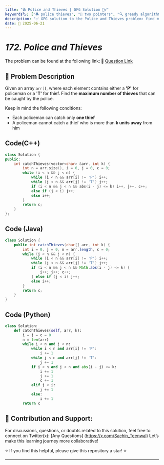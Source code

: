 ```yaml
---
title: "🚔 Police and Thieves | GFG Solution 👮‍♂️"
keywords🏷️: ["🚔 police thieves", "🎯 two pointers", "🔍 greedy algorithm", "📍 array traversal", "📘 GFG", "🏁 competitive programming", "📚 DSA"]
description: "✅ GFG solution to the Police and Thieves problem: find maximum number of thieves that can be caught using optimal two-pointer greedy approach. 🚀"
date: 📅 2025-06-21
---
```


# *172. Police and Thieves*

The problem can be found at the following link: 🔗 [Question Link](https://www.geeksforgeeks.org/problems/police-and-thieves--141631/1)

## **🧩 Problem Description**

Given an array `arr[]`, where each element contains either a **'P'** for policeman or a **'T'** for thief. Find the **maximum number of thieves** that can be caught by the police.

Keep in mind the following conditions:
- Each policeman can catch only **one thief**
- A policeman cannot catch a thief who is more than **k units away** from him


## Code(C++)
```cpp
class Solution {
public:
    int catchThieves(vector<char> &arr, int k) {
        int n = arr.size(), i = 0, j = 0, c = 0;
        while (i < n && j < n) {
            while (i < n && arr[i] != 'P') i++;
            while (j < n && arr[j] != 'T') j++;
            if (i < n && j < n && abs(i - j) <= k) i++, j++, c++;
            else if (j < i) j++;
            else i++;
        }
        return c;
    }
};
```

## Code (Java)

```java
class Solution {
    public int catchThieves(char[] arr, int k) {
        int i = 0, j = 0, n = arr.length, c = 0;
        while (i < n && j < n) {
            while (i < n && arr[i] != 'P') i++;
            while (j < n && arr[j] != 'T') j++;
            if (i < n && j < n && Math.abs(i - j) <= k) {
                i++; j++; c++;
            } else if (j < i) j++;
            else i++;
        }
        return c;
    }
}
```

## Code (Python)

```python
class Solution:
    def catchThieves(self, arr, k):
        i = j = c = 0
        n = len(arr)
        while i < n and j < n:
            while i < n and arr[i] != 'P':
                i += 1
            while j < n and arr[j] != 'T':
                j += 1
            if i < n and j < n and abs(i - j) <= k:
                i += 1
                j += 1
                c += 1
            elif j < i:
                j += 1
            else:
                i += 1
        return c
```



## 🎯 **Contribution and Support:**

For discussions, questions, or doubts related to this solution, feel free to connect on Twitter(x): [Any Questions] (https://x.com/Sachin_Teenwal) Let’s make this learning journey more collaborative!

⭐ If you find this helpful, please give this repository a star! ⭐

---
